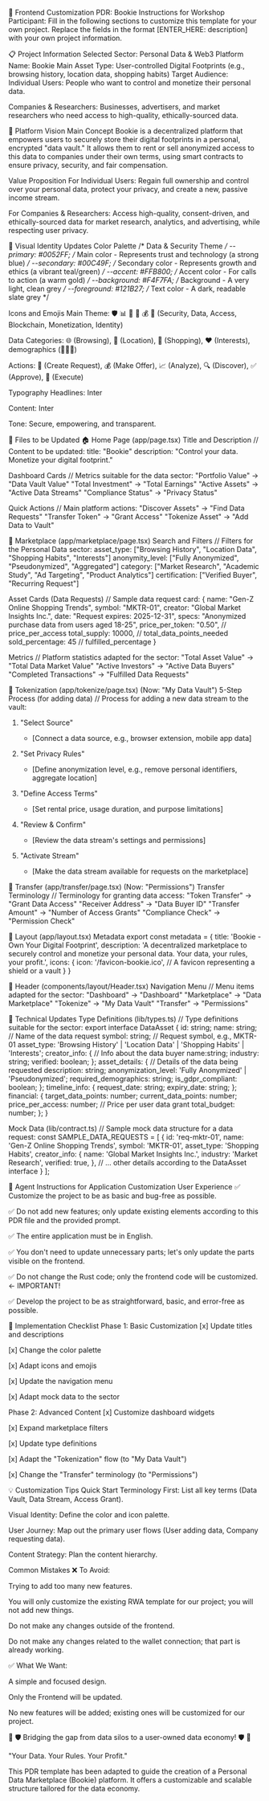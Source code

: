 🎨 Frontend Customization PDR: Bookie
Instructions for Workshop Participant:
Fill in the following sections to customize this template for your own project.
Replace the fields in the format [ENTER_HERE: description] with your own project information.

📋 Project Information
Selected Sector: Personal Data & Web3
Platform Name: Bookie
Main Asset Type: User-controlled Digital Footprints (e.g., browsing history, location data, shopping habits)
Target Audience:
Individual Users: People who want to control and monetize their personal data.

Companies & Researchers: Businesses, advertisers, and market researchers who need access to high-quality, ethically-sourced data.

🎯 Platform Vision
Main Concept
Bookie is a decentralized platform that empowers users to securely store their digital footprints in a personal, encrypted "data vault." It allows them to rent or sell anonymized access to this data to companies under their own terms, using smart contracts to ensure privacy, security, and fair compensation.

Value Proposition
For Individual Users: Regain full ownership and control over your personal data, protect your privacy, and create a new, passive income stream.

For Companies & Researchers: Access high-quality, consent-driven, and ethically-sourced data for market research, analytics, and advertising, while respecting user privacy.

🎨 Visual Identity Updates
Color Palette
/* Data & Security Theme */
--primary: #0052FF;      /* Main color - Represents trust and technology (a strong blue) */
--secondary: #00C49F;    /* Secondary color - Represents growth and ethics (a vibrant teal/green) */
--accent: #FFB800;       /* Accent color - For calls to action (a warm gold) */
--background: #F4F7FA;   /* Background - A very light, clean grey */
--foreground: #121B27;   /* Text color - A dark, readable slate grey */

Icons and Emojis
Main Theme: 🛡️ 📊 🔑 🔗 💰 👤 (Security, Data, Access, Blockchain, Monetization, Identity)

Data Categories: 🌐 (Browsing), 📍 (Location), 🛒 (Shopping), ❤️ (Interests),  demographics (🧑‍🤝‍🧑)

Actions: 📝 (Create Request), 💰 (Make Offer), 📈 (Analyze), 🔍 (Discover), ✅ (Approve), 🚀 (Execute)

Typography
Headlines: Inter

Content: Inter

Tone: Secure, empowering, and transparent.

📁 Files to be Updated
🏠 Home Page (app/page.tsx)
Title and Description
// Content to be updated:
title: "Bookie"
description: "Control your data. Monetize your digital footprint."

Dashboard Cards
// Metrics suitable for the data sector:
"Portfolio Value" → "Data Vault Value"
"Total Investment" → "Total Earnings"
"Active Assets" → "Active Data Streams"
"Compliance Status" → "Privacy Status"

Quick Actions
// Main platform actions:
"Discover Assets" → "Find Data Requests"
"Transfer Token" → "Grant Access"
"Tokenize Asset" → "Add Data to Vault"

🏪 Marketplace (app/marketplace/page.tsx)
Search and Filters
// Filters for the Personal Data sector:
asset_type: ["Browsing History", "Location Data", "Shopping Habits", "Interests"]
anonymity_level: ["Fully Anonymized", "Pseudonymized", "Aggregated"]
category: ["Market Research", "Academic Study", "Ad Targeting", "Product Analytics"]
certification: ["Verified Buyer", "Recurring Request"]

Asset Cards (Data Requests)
// Sample data request card:
{
  name: "Gen-Z Online Shopping Trends",
  symbol: "MKTR-01",
  creator: "Global Market Insights Inc.",
  date: "Request expires: 2025-12-31",
  specs: "Anonymized purchase data from users aged 18-25",
  price_per_token: "0.50", // price_per_access
  total_supply: 10000, // total_data_points_needed
  sold_percentage: 45 // fulfilled_percentage
}

Metrics
// Platform statistics adapted for the sector:
"Total Asset Value" → "Total Data Market Value"
"Active Investors" → "Active Data Buyers"
"Completed Transactions" → "Fulfilled Data Requests"

🌱 Tokenization (app/tokenize/page.tsx) (Now: "My Data Vault")
5-Step Process (for adding data)
// Process for adding a new data stream to the vault:

1. "Select Source"
   - [Connect a data source, e.g., browser extension, mobile app data]
   
2. "Set Privacy Rules"
   - [Define anonymization level, e.g., remove personal identifiers, aggregate location]
   
3. "Define Access Terms"
   - [Set rental price, usage duration, and purpose limitations]
   
4. "Review & Confirm"
   - [Review the data stream's settings and permissions]
   
5. "Activate Stream"
   - [Make the data stream available for requests on the marketplace]

💸 Transfer (app/transfer/page.tsx) (Now: "Permissions")
Transfer Terminology
// Terminology for granting data access:
"Token Transfer" → "Grant Data Access"
"Receiver Address" → "Data Buyer ID"
"Transfer Amount" → "Number of Access Grants"
"Compliance Check" → "Permission Check"

🎨 Layout (app/layout.tsx)
Metadata
export const metadata = {
  title: 'Bookie - Own Your Digital Footprint',
  description: 'A decentralized marketplace to securely control and monetize your personal data. Your data, your rules, your profit.',
  icons: {
    icon: '/favicon-bookie.ico', // A favicon representing a shield or a vault
  }
}

📱 Header (components/layout/Header.tsx)
Navigation Menu
// Menu items adapted for the sector:
"Dashboard" → "Dashboard"
"Marketplace" → "Data Marketplace"
"Tokenize" → "My Data Vault"
"Transfer" → "Permissions"

🔧 Technical Updates
Type Definitions (lib/types.ts)
// Type definitions suitable for the sector:
export interface DataAsset {
  id: string;
  name: string; // Name of the data request
  symbol: string; // Request symbol, e.g., MKTR-01
  asset_type: 'Browsing History' | 'Location Data' | 'Shopping Habits' | 'Interests';
  creator_info: { // Info about the data buyer
    name:string;
    industry: string;
    verified: boolean;
  };
  asset_details: { // Details of the data being requested
    description: string;
    anonymization_level: 'Fully Anonymized' | 'Pseudonymized';
    required_demographics: string;
    is_gdpr_compliant: boolean;
  };
  timeline_info: {
    request_date: string;
    expiry_date: string;
  };
  financial: {
    target_data_points: number;
    current_data_points: number;
    price_per_access: number; // Price per user data grant
    total_budget: number;
  };
}

Mock Data (lib/contract.ts)
// Sample mock data structure for a data request:
const SAMPLE_DATA_REQUESTS = [
  {
    id: 'req-mktr-01',
    name: 'Gen-Z Online Shopping Trends',
    symbol: 'MKTR-01',
    asset_type: 'Shopping Habits',
    creator_info: {
      name: 'Global Market Insights Inc.',
      industry: 'Market Research',
      verified: true,
    },
    // ... other details according to the DataAsset interface
  }
];

🎯 Agent Instructions for Application Customization
User Experience
✅ Customize the project to be as basic and bug-free as possible.

✅ Do not add new features; only update existing elements according to this PDR file and the provided prompt.

✅ The entire application must be in English.

✅ You don't need to update unnecessary parts; let's only update the parts visible on the frontend.

✅ Do not change the Rust code; only the frontend code will be customized. <- IMPORTANT!

✅ Develop the project to be as straightforward, basic, and error-free as possible.

📝 Implementation Checklist
Phase 1: Basic Customization
[x] Update titles and descriptions

[x] Change the color palette

[x] Adapt icons and emojis

[x] Update the navigation menu

[x] Adapt mock data to the sector

Phase 2: Advanced Content
[x] Customize dashboard widgets

[x] Expand marketplace filters

[x] Update type definitions

[x] Adapt the "Tokenization" flow (to "My Data Vault")

[x] Change the "Transfer" terminology (to "Permissions")

💡 Customization Tips
Quick Start
Terminology First: List all key terms (Data Vault, Data Stream, Access Grant).

Visual Identity: Define the color and icon palette.

User Journey: Map out the primary user flows (User adding data, Company requesting data).

Content Strategy: Plan the content hierarchy.

Common Mistakes
❌ To Avoid:

Trying to add too many new features.

You will only customize the existing RWA template for our project; you will not add new things.

Do not make any changes outside of the frontend.

Do not make any changes related to the wallet connection; that part is already working.

✅ What We Want:

A simple and focused design.

Only the Frontend will be updated.

No new features will be added; existing ones will be customized for our project.

🚀 🛡️ Bridging the gap from data silos to a user-owned data economy! 🛡️ 🚀

"Your Data. Your Rules. Your Profit."

This PDR template has been adapted to guide the creation of a Personal Data Marketplace (Bookie) platform. It offers a customizable and scalable structure tailored for the data economy.